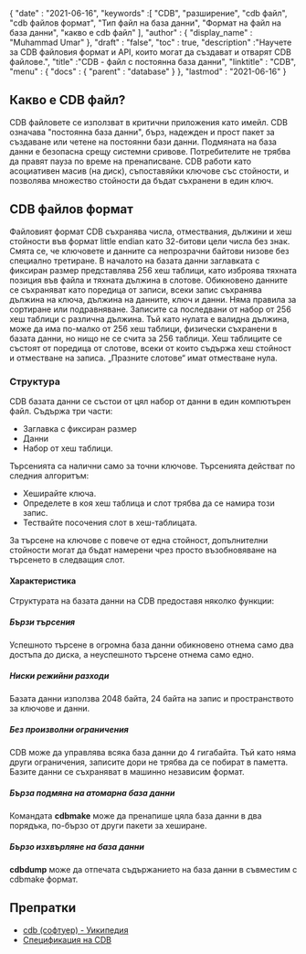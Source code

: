 {
  "date" : "2021-06-16",
  "keywords" :[ "CDB", "разширение", "cdb файл", "cdb файлов формат", "Тип файл на база данни", "Формат на файл на база данни", "какво е cdb файл" ],
  "author" : {
    "display_name" : "Muhammad Umar"
},
  "draft" : "false",
  "toc" : true,
  "description" :"Научете за CDB файловия формат и API, които могат да създават и отварят CDB файлове.",
  "title" :"CDB - файл с постоянна база данни",
  "linktitle" : "CDB",
  "menu" : {
    "docs" : {
      "parent" : "database"
}
},
  "lastmod" : "2021-06-16"
}

## Какво е CDB файл?
CDB файловете се използват в критични приложения като имейл. CDB означава "постоянна база данни", бърз, надежден и прост пакет за създаване или четене на постоянни бази данни. Подмяната на база данни е безопасна срещу системни сривове. Потребителите не трябва да правят пауза по време на пренаписване. CDB работи като асоциативен масив (на диск), съпоставяйки ключове със стойности, и позволява множество стойности да бъдат съхранени в един ключ.

## CDB файлов формат
Файловият формат CDB съхранява числа, отмествания, дължини и хеш стойности във формат little endian като 32-битови цели числа без знак. Смята се, че ключовете и данните са непрозрачни байтови низове без специално третиране. В началото на базата данни заглавката с фиксиран размер представлява 256 хеш таблици, като изброява тяхната позиция във файла и тяхната дължина в слотове. Обикновено данните се съхраняват като поредица от записи, всеки запис съхранява дължина на ключа, дължина на данните, ключ и данни. Няма правила за сортиране или подравняване. Записите са последвани от набор от 256 хеш таблици с различна дължина. Тъй като нулата е валидна дължина, може да има по-малко от 256 хеш таблици, физически съхранени в базата данни, но нищо не се счита за 256 таблици. Хеш таблиците се състоят от поредица от слотове, всеки от които съдържа хеш стойност и отместване на записа. „Празните слотове“ имат отместване нула.

### Структура
CDB базата данни се състои от цял набор от данни в един компютърен файл. Съдържа три части:
- Заглавка с фиксиран размер
- Данни
- Набор от хеш таблици.

Търсенията са налични само за точни ключове. Търсенията действат по следния алгоритъм:

- Хеширайте ключа.
- Определете в коя хеш таблица и слот трябва да се намира този запис.
- Тествайте посочения слот в хеш-таблицата.

За търсене на ключове с повече от една стойност, допълнителни стойности могат да бъдат намерени чрез просто възобновяване на търсенето в следващия слот.

#### Характеристика

Структурата на базата данни на CDB предоставя няколко функции:

##### Бързи търсения
Успешното търсене в огромна база данни обикновено отнема само два достъпа до диска, а неуспешното търсене отнема само едно.
##### Ниски режийни разходи
Базата данни използва 2048 байта, 24 байта на запис и пространството за ключове и данни.
##### Без произволни ограничения
CDB може да управлява всяка база данни до 4 гигабайта. Тъй като няма други ограничения, записите дори не трябва да се побират в паметта. Базите данни се съхраняват в машинно независим формат.
##### Бърза подмяна на атомарна база данни
Командата **cdbmake** може да пренапише цяла база данни в два порядъка, по-бързо от други пакети за хеширане.
##### Бързо изхвърляне на база данни
**cdbdump** може да отпечата съдържанието на база данни в съвместим с cdbmake формат.


## Препратки ##

* [cdb (софтуер) - Уикипедия](https://en.wikipedia.org/wiki/Cdb_(software))
* [Спецификация на CDB](http://cr.yp.to/cdb.html)

